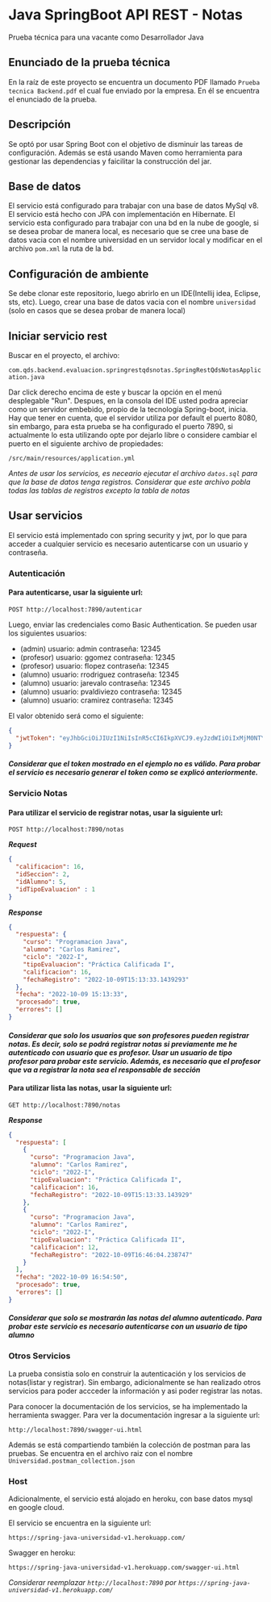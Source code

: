 # Java SpringBoot API REST - Notas
Prueba técnica para una vacante como Desarrollador Java

## Enunciado de la prueba técnica
En la raíz de este proyecto se encuentra un documento PDF llamado `Prueba tecnica Backend.pdf` el cual fue enviado por la empresa. En él se encuentra el enunciado de la prueba.

## Descripción

Se optó por usar Spring Boot con el objetivo de disminuir las tareas de configuración. Además se está usando Maven como herramienta para gestionar las dependencias y faicilitar la construcción del jar.

## Base de datos
El servicio está configurado para trabajar con una base de datos MySql v8. El servicio está hecho con JPA con implementación en Hibernate. El servicio esta configurado para trabajar con una bd en la nube de google, si se desea probar de manera local, es necesario que se cree una base de datos vacia con el nombre universidad en un servidor local y modificar en el archivo `pom.xml` la ruta de la bd. 

## Configuración de ambiente

Se debe clonar este repositorio, luego abrirlo en un IDE(Intellij idea, Eclipse, sts, etc). Luego, crear una base de datos vacia con el nombre `universidad` (solo en casos que se desea probar de manera local)

## Iniciar servicio rest

Buscar en el proyecto, el archivo:

`com.qds.backend.evaluacion.springrestqdsnotas.SpringRestQdsNotasApplication.java`

Dar click derecho encima de este y buscar la opción en el menú desplegable "Run". Despues, en la consola del IDE usted podra apreciar como un servidor embebido, propio de la tecnología Spring-boot, inicia. Hay que tener en cuenta, que el servidor utiliza por default el puerto 8080, sin embargo, para esta prueba se ha configurado el puerto 7890, si actualmente lo esta utilizando opte por dejarlo libre o considere cambiar el puerto en el siguiente archivo de propiedades:

`/src/main/resources/application.yml`

*Antes de usar los servicios, es neceario ejecutar el archivo `datos.sql` para que la base de datos tenga registros. Considerar que este archivo pobla todas las tablas de registros excepto la tabla de notas*

## Usar servicios
El servicio está implementado con spring security y jwt, por lo que para acceder a cualquier servicio es necesario autenticarse con un usuario y contraseña.

### Autenticación
#### Para autenticarse, usar la siguiente url:

`POST http://localhost:7890/autenticar`

Luego, enviar las credenciales como Basic Authentication.
Se pueden usar los siguientes usuarios:
* (admin) usuario: admin  contraseña: 12345
* (profesor) usuario: ggomez  contraseña: 12345
* (profesor) usuario: flopez  contraseña: 12345
* (alumno) usuario: rrodriguez  contraseña: 12345
* (alumno) usuario: jarevalo  contraseña: 12345
* (alumno) usuario: pvaldiviezo  contraseña: 12345
* (alumno) usuario: cramirez  contraseña: 12345

El valor obtenido será como el siguiente:

```json
{
  "jwtToken": "eyJhbGciOiJIUzI1NiIsInR5cCI6IkpXVCJ9.eyJzdWIiOiIxMjM0NTY3ODkwIiwibmFtZSI6IkpvaG4gRG9lIiwiaWF0IjoxNTE2MjM5MDIyfQ.SflKxwRJSMeKKF2QT4fwpMeJf36POk6yJV_adQssw5c"
}
```
#### *Considerar que el token mostrado en el ejemplo no es válido. Para probar el servicio es necesario generar el token como se explicó anteriormente.*

### Servicio Notas

 #### Para utilizar el servicio de registrar notas, usar la siguiente url:

`POST http://localhost:7890/notas`

***Request***

```json
{
  "calificacion": 16,
  "idSeccion": 2,
  "idAlumno": 5,
  "idTipoEvaluacion" : 1
}
```

***Response***

```json
{
  "respuesta": {
    "curso": "Programacion Java",
    "alumno": "Carlos Ramirez",
    "ciclo": "2022-I",
    "tipoEvaluacion": "Práctica Calificada I",
    "calificacion": 16,
    "fechaRegistro": "2022-10-09T15:13:33.1439293"
  },
  "fecha": "2022-10-09 15:13:33",
  "procesado": true,
  "errores": []
}
```
#### *Considerar que solo los usuarios que son profesores pueden registrar notas. Es decir, solo se podrá registrar notas si previamente me he autenticado con usuario que es profesor. Usar un usuario de tipo profesor para probar este servicio. Además, es necesario que el profesor que va a registrar la nota sea el responsable de sección*


#### Para utilizar lista las notas, usar la siguiente url:

`GET http://localhost:7890/notas`

***Response***

```json
{
  "respuesta": [
    {
      "curso": "Programacion Java",
      "alumno": "Carlos Ramirez",
      "ciclo": "2022-I",
      "tipoEvaluacion": "Práctica Calificada I",
      "calificacion": 16,
      "fechaRegistro": "2022-10-09T15:13:33.143929"
    },
    {
      "curso": "Programacion Java",
      "alumno": "Carlos Ramirez",
      "ciclo": "2022-I",
      "tipoEvaluacion": "Práctica Calificada II",
      "calificacion": 12,
      "fechaRegistro": "2022-10-09T16:46:04.238747"
    }
  ],
  "fecha": "2022-10-09 16:54:50",
  "procesado": true,
  "errores": []
}
```
#### *Considerar que solo se mostrarán las notas del alumno autenticado. Para probar este servicio es necesario autenticarse con un usuario de tipo alumno*

### Otros Servicios
La prueba consistia solo en construir la autenticación y los servicios de notas(listar y registrar). Sin embargo, adicionalmente se han realizado otros servicios para poder accceder la información y asi poder registrar las notas.

Para conocer la documentación de los servicios, se ha implementado la herramienta swagger. Para ver la documentación ingresar a la siguiente url:

`http://localhost:7890/swagger-ui.html`

Además se está compartiendo también la colección de postman para las pruebas. Se encuentra en el archivo raiz con el nombre `Universidad.postman_collection.json`

### Host
Adicionalmente, el servicio está alojado en heroku, con base datos mysql en google cloud.

El servicio se encuentra en la siguiente url:

`https://spring-java-universidad-v1.herokuapp.com/`

Swagger en heroku:

`https://spring-java-universidad-v1.herokuapp.com/swagger-ui.html`

*Considerar reemplazar `http://localhost:7890` por `https://spring-java-universidad-v1.herokuapp.com/`*